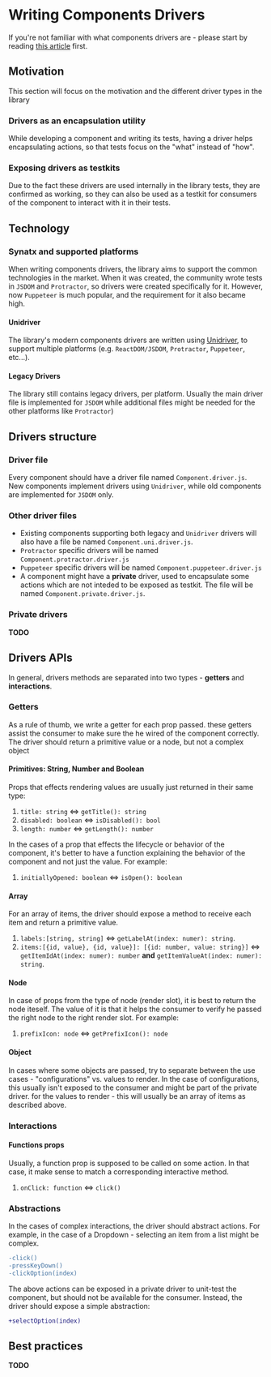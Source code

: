 # Writing Components Drivers
If you're not familiar with what components drivers are - please start by reading [this article](../usage/COMPONENTS_DRIVERS.md) first.

## Motivation
This section will focus on the motivation and the different driver types in the library

### Drivers as an encapsulation utility
While developing a component and writing its tests, having a driver helps encapsulating actions, so that tests focus on the "what" instead of "how".

### Exposing drivers as testkits
Due to the fact these drivers are used internally in the library tests, they are confirmed as working, so they can also be used as a testkit for consumers of the component to interact with it in their tests.

## Technology

### Synatx and supported platforms
When writing components drivers, the library aims to support the common technologies in the market. When it was created, the community wrote tests in `JSDOM` and `Protractor`, so drivers were created specifically for it. However, now `Puppeteer` is much popular, and the requirement for it also became high.

#### Unidriver
The library's modern components drivers are written using [Unidriver](https://github.com/wix-incubator/unidriver), to support multiple platforms (e.g. `ReactDOM/JSDOM`, `Protractor`, `Puppeteer`, etc...).

#### Legacy Drivers
The library still contains legacy drivers, per platform. Usually the main driver file is implemented for `JSDOM` while additional files might be needed for the other platforms like `Protractor`)

## Drivers structure

### Driver file
Every component should have a driver file named `Component.driver.js`. New components implement drivers using `Unidriver`, while old components are implemented for `JSDOM` only.

### Other driver files
- Existing components supporting both legacy and `Unidriver` drivers will also have a file be named `Component.uni.driver.js`.
- `Protractor` specific drivers will be named `Component.protractor.driver.js`
- `Puppeteer` specific drivers will be named `Component.puppeteer.driver.js`
- A component might have a **private** driver, used to encapsulate some actions which are not inteded to be exposed as testkit. The file will be named `Component.private.driver.js`.

### Private drivers
**TODO**

## Drivers APIs
In general, drivers methods are separated into two types - **getters** and **interactions**.

### Getters
As a rule of thumb, we write a getter for each prop passed.
these getters assist the consumer to make sure the he wired of the component correctly. The driver should return a primitive value or a node, but not a complex object

#### Primitives: String, Number and Boolean
Props that effects rendering values are usually just returned in their same type:
1. `title: string` <=> `getTitle(): string`
1. `disabled: boolean` <=> `isDisabled(): bool`
1. `length: number` <=> `getLength(): number`

In the cases of a prop that effects the lifecycle or behavior of the component, it's better to have a function explaining the behavior of the component and not just the value. For example:
1. `initiallyOpened: boolean` <=> `isOpen(): boolean`

#### Array
For an array of items, the driver should expose a method to receive each item and return a primitive value.
1. `labels:[string, string]` <=> `getLabelAt(index: numer): string`.
1. `items:[{id, value}, {id, value}]: [{id: number, value: string}]` <=> `getItemIdAt(index: numer): number` **and** `getItemValueAt(index: numer): string`.

#### Node
In case of props from the type of node (render slot), it is best to return the node iteself. The value of it is that it helps the consumer to verify he passed the right node to the right render slot. For example:
1. `prefixIcon: node` <=> `getPrefixIcon(): node`

#### Object
In cases where some objects are passed, try to separate between the use cases - "configurations" vs. values to render. In the case of configurations, this usually isn't exposed to the consumer and might be part of the private driver. for the values to render - this will usually be an array of items as described above.

### Interactions

#### Functions props
Usually, a function prop is supposed to be called on some action. In that case, it make sense to match a corresponding interactive method.
1. `onClick: function` <=> `click()`

### Abstractions
In the cases of complex interactions, the driver should abstract actions. For example, in the case of a Dropdown - selecting an item from a list might be complex.
```diff
-click()
-pressKeyDown()
-clickOption(index)
```
The above actions can be exposed in a private driver to unit-test the component, but should not be available for the consumer. Instead, the driver should expose a simple abstraction:
```diff
+selectOption(index)
```

## Best practices
**TODO**